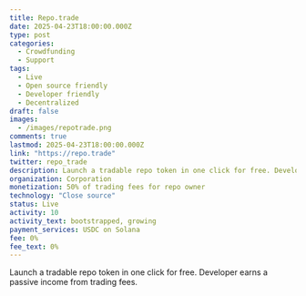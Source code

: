 ```yaml
---
title: Repo.trade
date: 2025-04-23T18:00:00.000Z
type: post
categories:
  - Crowdfunding
  - Support
tags:
  - Live
  - Open source friendly
  - Developer friendly
  - Decentralized
draft: false
images:
  - /images/repotrade.png
comments: true
lastmod: 2025-04-23T18:00:00.000Z
link: "https://repo.trade"
twitter: repo_trade
description: Launch a tradable repo token in one click for free. Developer earns a passive income from trading fees.
organization: Corporation
monetization: 50% of trading fees for repo owner
technology: "Close source"
status: Live
activity: 10
activity_text: bootstrapped, growing
payment_services: USDC on Solana
fee: 0%
fee_text: 0%
---
```


Launch a tradable repo token in one click for free. Developer earns a passive income from trading fees.<!--more-->
